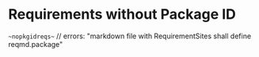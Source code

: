 # Requirements without Package ID

`~nopkgidreqs~`
// errors: "markdown file with RequirementSites shall define reqmd.package"